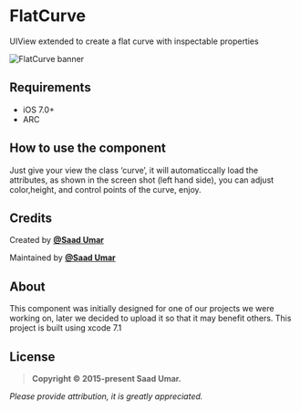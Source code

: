 

# FlatCurve

UIView extended to create a flat curve with inspectable properties 

![FlatCurve banner](https://cloud.githubusercontent.com/assets/8338710/12422165/57770bb6-bee7-11e5-86d0-18360025fb19.png)


## Requirements

* iOS 7.0+
* ARC

## How to use the component

Just give your view the class ‘curve’, it will automaticcally load the attributes, as shown in the screen shot (left hand side), you can adjust color,height, and control points of the curve, enjoy.

## Credits

Created by [**@Saad Umar**](https://www.facebook.com/Sady93)

Maintained by [**@Saad Umar**](https://www.facebook.com/Sady93)



## About

This component was initially designed for one of our projects we were working on, later we decided to upload it so that it may benefit others.
This project is built using xcode 7.1 


## License


>**Copyright &copy; 2015-present Saad Umar.**

*Please provide attribution, it is greatly appreciated.*


